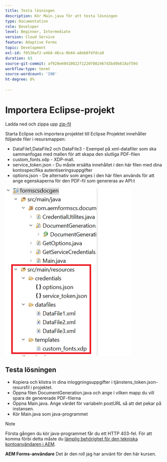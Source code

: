 ```yaml
---
title: Testa lösningen
description: Kör Main.java för att testa lösningen
type: Documentation
role: Developer
level: Beginner, Intermediate
version: Cloud Service
feature: Adaptive Forms
topic: Development
exl-id: f6536af2-e4b8-46ca-9b44-a0eb8f4fdca9
duration: 63
source-git-commit: af928e60410022f12207082467d3bd9b818af59d
workflow-type: tm+mt
source-wordcount: '198'
ht-degree: 0%

---
```


# Importera Eclipse-projekt

Ladda ned och zippa upp [zip-fil](./assets/aem-forms-cs-doc-gen.zip)

Starta Eclipse och importera projektet till Eclipse Projektet innehåller följande filer i resursmappen:

* DataFile1,DataFile2 och DataFile3 - Exempel på xml-datafiler som ska sammanfogas med mallen för att skapa den slutliga PDF-filen
* custom_fonts.xdp - XDP-mall.
* service_token.json - Du måste ersätta innehållet i den här filen med dina kontospecifika autentiseringsuppgifter
* options.json - De alternativ som anges i den här filen används för att ange egenskaperna för den PDF-fil som genereras av API:t

![resources-file](./assets/resource-files.png)

## Testa lösningen

* Kopiera och klistra in dina inloggningsuppgifter i tjänstens_token.json-resursfil i projektet.
* Öppna filen DocumentGeneration.java och ange i vilken mapp du vill spara de genererade PDF-filerna
* Öppna Main.java. Ange värdet för variabeln postURL så att det pekar på instansen.
* Kör Main.java som java-programmet

>[!NOTE]
> Första gången du kör java-programmet får du ett HTTP 403-fel. För att komma förbi detta måste du [lämplig behörighet för den tekniska kontoanvändaren i AEM](https://experienceleague.adobe.com/docs/experience-manager-learn/getting-started-with-aem-headless/authentication/service-credentials.html?lang=en#configure-access-in-aem).

**AEM Forms-användare** Det är den roll jag har använt för den här kursen.

